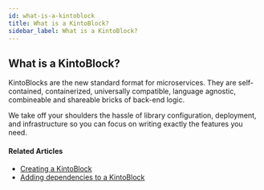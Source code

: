 ```yaml
---
id: what-is-a-kintoblock
title: What is a KintoBlock?
sidebar_label: What is a KintoBlock?
---
```


## What is a KintoBlock?

KintoBlocks are the new standard format for microservices.
They are self-contained, containerized, universally compatible, language agnostic, combineable and shareable bricks of back-end logic.

We take off your shoulders the hassle of library configuration, deployment, and infrastructure so you can focus on writing exactly the features you need.


#### Related Articles

* [Creating a KintoBlock](creating-a-kintoblock.md)
* [Adding dependencies to a KintoBlock](adding-dependencies-kintoblock.md)
